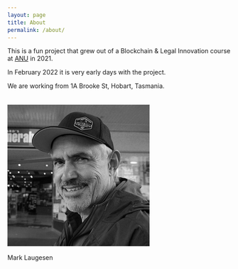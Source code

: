 ```yaml
---
layout: page
title: About
permalink: /about/
---
```


This is a fun project that grew out of a Blockchain & Legal Innovation course at <a href="https://anu.edu.au" target="_blank">ANU</a> in 2021.

In February 2022 it is very early days with the project.

We are working from 1A Brooke St, Hobart, Tasmania.
\
\
\
<img src="/assets/img/mlbw2.png" class="promo-image"/>

Mark Laugesen
